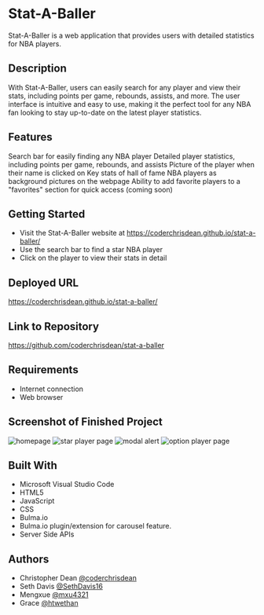 # Stat-A-Baller

Stat-A-Baller is a web application that provides users with detailed statistics for NBA players. 

## Description
With Stat-A-Baller, users can easily search for any player and view their stats, including points per game, rebounds, assists, and more. The user interface is intuitive and easy to use, making it the perfect tool for any NBA fan looking to stay up-to-date on the latest player statistics.

## Features
Search bar for easily finding any NBA player
Detailed player statistics, including points per game, rebounds, and assists
Picture of the player when their name is clicked on
Key stats of hall of fame NBA players as background pictures on the webpage
Ability to add favorite players to a "favorites" section for quick access (coming soon)

## Getting Started
- Visit the Stat-A-Baller website at https://coderchrisdean.github.io/stat-a-baller/
- Use the search bar to find a star NBA player
- Click on the player to view their stats in detail

## Deployed URL
https://coderchrisdean.github.io/stat-a-baller/

## Link to Repository
https://github.com/coderchrisdean/stat-a-baller

## Requirements
- Internet connection
- Web browser

## Screenshot of Finished Project
![homepage](https://user-images.githubusercontent.com/112605297/206879509-4e6c3bf4-5862-4ebd-811b-ee3ccaa3ca73.png)
![star player page](https://user-images.githubusercontent.com/112605297/206879519-8107661e-9528-4127-ba06-4db1f4b891ea.png)
![modal alert](https://user-images.githubusercontent.com/112605297/206879514-fff12d1f-c7e2-409f-9fbd-d0b88a94aff6.png)
![option player page](https://user-images.githubusercontent.com/112605297/206879517-0bd46a7f-2981-45b4-bed7-8e8ddb4e7754.png)


## Built With
- Microsoft Visual Studio Code
- HTML5
- JavaScript
- CSS
- Bulma.io
- Bulma.io plugin/extension for carousel feature.
- Server Side APIs

## Authors

- Christopher Dean [@coderchrisdean](https://www.github.com/coderchrisdean)
- Seth Davis [@SethDavis16](https://github.com/SethDavis16)
- Mengxue [@mxu4321](https://github.com/mxu4321)
- Grace [@htwethan](https://github.com/htwethan)






